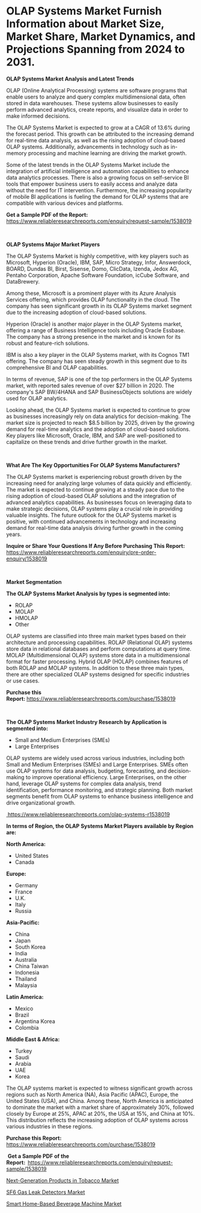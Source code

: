 <p><h1>OLAP Systems Market Furnish Information about Market Size, Market Share, Market Dynamics, and Projections Spanning from 2024 to 2031.</h1></p><p><strong>OLAP Systems Market Analysis and Latest Trends</strong></p>
<p><p>OLAP (Online Analytical Processing) systems are software programs that enable users to analyze and query complex multidimensional data, often stored in data warehouses. These systems allow businesses to easily perform advanced analytics, create reports, and visualize data in order to make informed decisions.</p><p>The OLAP Systems Market is expected to grow at a CAGR of 13.6% during the forecast period. This growth can be attributed to the increasing demand for real-time data analysis, as well as the rising adoption of cloud-based OLAP systems. Additionally, advancements in technology such as in-memory processing and machine learning are driving the market growth.</p><p>Some of the latest trends in the OLAP Systems Market include the integration of artificial intelligence and automation capabilities to enhance data analytics processes. There is also a growing focus on self-service BI tools that empower business users to easily access and analyze data without the need for IT intervention. Furthermore, the increasing popularity of mobile BI applications is fueling the demand for OLAP systems that are compatible with various devices and platforms.</p></p>
<p><strong>Get a Sample PDF of the Report:&nbsp;</strong> <a href="https://www.reliableresearchreports.com/enquiry/request-sample/1538019">https://www.reliableresearchreports.com/enquiry/request-sample/1538019</a></p>
<p>&nbsp;</p>
<p><strong>OLAP Systems Major Market Players</strong></p>
<p><p>The OLAP Systems Market is highly competitive, with key players such as Microsoft, Hyperion (Oracle), IBM, SAP, Micro Strategy, Infor, Answerdock, BOARD, Dundas BI, Birst, Sisense, Domo, ClicData, Izenda, Jedox AG, Pentaho Corporation, Apache Software Foundation, icCube Software, and DataBrewery.</p><p>Among these, Microsoft is a prominent player with its Azure Analysis Services offering, which provides OLAP functionality in the cloud. The company has seen significant growth in its OLAP Systems market segment due to the increasing adoption of cloud-based solutions.</p><p>Hyperion (Oracle) is another major player in the OLAP Systems market, offering a range of Business Intelligence tools including Oracle Essbase. The company has a strong presence in the market and is known for its robust and feature-rich solutions.</p><p>IBM is also a key player in the OLAP Systems market, with its Cognos TM1 offering. The company has seen steady growth in this segment due to its comprehensive BI and OLAP capabilities.</p><p>In terms of revenue, SAP is one of the top performers in the OLAP Systems market, with reported sales revenue of over $27 billion in 2020. The company's SAP BW/4HANA and SAP BusinessObjects solutions are widely used for OLAP analytics.</p><p>Looking ahead, the OLAP Systems market is expected to continue to grow as businesses increasingly rely on data analytics for decision-making. The market size is projected to reach $8.5 billion by 2025, driven by the growing demand for real-time analytics and the adoption of cloud-based solutions. Key players like Microsoft, Oracle, IBM, and SAP are well-positioned to capitalize on these trends and drive further growth in the market.</p></p>
<p>&nbsp;</p>
<p><strong>What Are The Key Opportunities For OLAP Systems Manufacturers?</strong></p>
<p><p>The OLAP Systems market is experiencing robust growth driven by the increasing need for analyzing large volumes of data quickly and efficiently. The market is expected to continue growing at a steady pace due to the rising adoption of cloud-based OLAP solutions and the integration of advanced analytics capabilities. As businesses focus on leveraging data to make strategic decisions, OLAP systems play a crucial role in providing valuable insights. The future outlook for the OLAP Systems market is positive, with continued advancements in technology and increasing demand for real-time data analysis driving further growth in the coming years.</p></p>
<p><strong>Inquire or Share Your Questions If Any Before Purchasing This Report:</strong> <a href="https://www.reliableresearchreports.com/enquiry/pre-order-enquiry/1538019">https://www.reliableresearchreports.com/enquiry/pre-order-enquiry/1538019</a></p>
<p>&nbsp;</p>
<p><strong>Market Segmentation</strong></p>
<p><strong>The OLAP Systems Market Analysis by types is segmented into:</strong></p>
<p><ul><li>ROLAP</li><li>MOLAP</li><li>HMOLAP</li><li>Other</li></ul></p>
<p><p>OLAP systems are classified into three main market types based on their architecture and processing capabilities. ROLAP (Relational OLAP) systems store data in relational databases and perform computations at query time. MOLAP (Multidimensional OLAP) systems store data in a multidimensional format for faster processing. Hybrid OLAP (HOLAP) combines features of both ROLAP and MOLAP systems. In addition to these three main types, there are other specialized OLAP systems designed for specific industries or use cases.</p></p>
<p><strong>Purchase this Report:&nbsp;</strong><a href="https://www.reliableresearchreports.com/purchase/1538019">https://www.reliableresearchreports.com/purchase/1538019</a></p>
<p>&nbsp;</p>
<p><strong>The OLAP Systems Market Industry Research by Application is segmented into:</strong></p>
<p><ul><li>Small and Medium Enterprises (SMEs)</li><li>Large Enterprises</li></ul></p>
<p><p>OLAP systems are widely used across various industries, including both Small and Medium Enterprises (SMEs) and Large Enterprises. SMEs often use OLAP systems for data analysis, budgeting, forecasting, and decision-making to improve operational efficiency. Large Enterprises, on the other hand, leverage OLAP systems for complex data analysis, trend identification, performance monitoring, and strategic planning. Both market segments benefit from OLAP systems to enhance business intelligence and drive organizational growth.</p></p>
<p><a href="https://www.reliableresearchreports.com/olap-systems-r1538019">&nbsp;https://www.reliableresearchreports.com/olap-systems-r1538019</a></p>
<p><strong>In terms of Region, the OLAP Systems Market Players available by Region are:</strong></p>
<p>
    <p> <strong> North America: </strong>
        <ul>
            <li>United States</li>
            <li>Canada</li>
        </ul>
        </p> 
    <p> <strong> Europe: </strong>
        <ul>
            <li>Germany</li>
            <li>France</li>
            <li>U.K.</li>
            <li>Italy</li>
            <li>Russia</li>
        </ul>
        </p> 
    <p> <strong> Asia-Pacific: </strong>
        <ul>
            <li>China</li>
            <li>Japan</li>
            <li>South Korea</li>
            <li>India</li>
            <li>Australia</li>
            <li>China Taiwan</li>
            <li>Indonesia</li>
            <li>Thailand</li>
            <li>Malaysia</li>
        </ul>
        </p> 
    <p> <strong> Latin America: </strong>
        <ul>
            <li>Mexico</li>
            <li>Brazil</li>
            <li>Argentina Korea</li>
            <li>Colombia</li>
        </ul>
        </p> 
    <p> <strong> Middle East & Africa: </strong>
        <ul>
            <li>Turkey</li>
            <li>Saudi</li>
            <li>Arabia</li>
            <li>UAE</li>
            <li>Korea</li>
        </ul>
    </p>
    </p>
<p><p>The OLAP systems market is expected to witness significant growth across regions such as North America (NA), Asia Pacific (APAC), Europe, the United States (USA), and China. Among these, North America is anticipated to dominate the market with a market share of approximately 30%, followed closely by Europe at 25%, APAC at 20%, the USA at 15%, and China at 10%. This distribution reflects the increasing adoption of OLAP systems across various industries in these regions.</p></p>
<p><strong>Purchase this Report: </strong><a href="https://www.reliableresearchreports.com/purchase/1538019">https://www.reliableresearchreports.com/purchase/1538019</a></p>
<p>&nbsp;<strong>Get a Sample PDF of the Report:&nbsp;&nbsp;</strong><a href="https://www.reliableresearchreports.com/enquiry/request-sample/1538019">https://www.reliableresearchreports.com/enquiry/request-sample/1538019</a></p>
<p><strong></strong></p>
<p><p><a href="https://www.linkedin.com/pulse/next-generation-products-tobacco-market-exploring-share-trends-ku6nf">Next-Generation Products in Tobacco Market</a></p><p><a href="https://www.linkedin.com/pulse/analyzing-sf6-gas-leak-detectors-market-global-industry-perspective-8ut1c?trackingId=bjM6%2FXpf3s8G4pGrB%2FaKcQ%3D%3D">SF6 Gas Leak Detectors Market</a></p><p><a href="https://www.linkedin.com/pulse/smart-home-based-beverage-machine-market-research-report-its-btdqf">Smart Home-Based Beverage Machine Market</a></p></p>